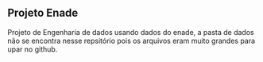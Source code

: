 ## Projeto Enade

Projeto de Engenharia de dados usando dados do enade, a pasta de dados não se encontra nesse repsitório pois os arquivos eram muito grandes para upar no github.
